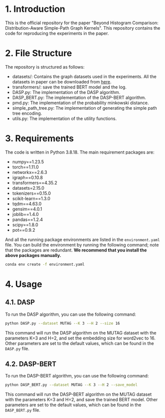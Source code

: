 # 1. Introduction
This is the official repository for the paper "Beyond Histogram Comparison: Distribution-Aware Simple-Path Graph Kernels". This repository contains the code for reproducing the experiments in the paper. 

# 2. File Structure
The repository is structured as follows:
- datasets/: Contains the graph datasets used in the experiments. All the datasets in paper can be downloaded from [here](https://chrsmrrs.github.io/datasets/docs/datasets/).
- transformers/: save the trained BERT model and the log.
- DASP.py: The implementation of the DASP algorithm.
- DASP_BERT.py: The implementation of the DASP-BERT algorithm.
- pmd.py: The implementation of the probability minkowski distance.
- simple_path_tree.py: The implementation of generating the simple path tree encoding.
- utils.py: The implementation of the utility functions.

# 3. Requirements
The code is written in Python 3.8.18. The main requirement packages are:

* numpy==1.23.5
* torch==1.11.0
* networkx==2.6.3
* igraph==0.10.8
* transformers==4.35.2
* datasets=2.15.0
* tokenizers==0.15.0
* scikit-learn==1.3.0
* tqdm==4.63.0
* gensim==4.0.1
* joblib==1.4.0
* pandas==1.2.4
* scipy==1.8.0
* pot==0.9.2

And all the running package environments are listed in the `environment.yaml` file. You can build the environment by running the following command; note that the packages are redundant.
**We recommend that you install the above packages manually.**

```bash
conda env create -f environment.yaml
```

# 4. Usage

## 4.1. DASP
To run the DASP algorithm, you can use the following command:
```bash
python DASP.py --dataset MUTAG --K 3 --H 2 --size 16
```
This command will run the DASP algorithm on the MUTAG dataset with the parameters K=3 and H=2, and set the embedding size for word2vec to 16.  
Other parameters are set to the default values, which can be found in the `DASP.py` file.

## 4.2. DASP-BERT
To run the DASP-BERT algorithm, you can use the following command:
```bash
python DASP_BERT.py --dataset MUTAG --K 3 --H 2 --save_model
```
This command will run the DASP-BERT algorithm on the MUTAG dataset with the parameters K=3 and H=2, and save the trained BERT model.
Other parameters are set to the default values, which can be found in the `DASP_BERT.py` file.